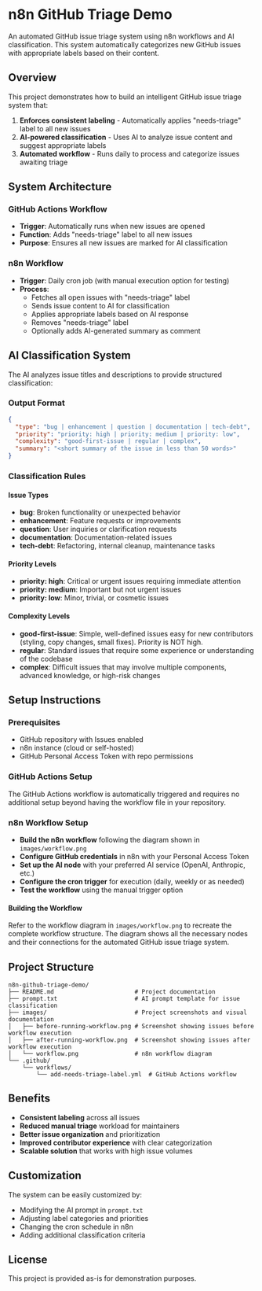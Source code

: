 # n8n GitHub Triage Demo

An automated GitHub issue triage system using n8n workflows and AI classification. This system automatically categorizes new GitHub issues with appropriate labels based on their content.

## Overview

This project demonstrates how to build an intelligent GitHub issue triage system that:

1. **Enforces consistent labeling** - Automatically applies "needs-triage" label to all new issues
2. **AI-powered classification** - Uses AI to analyze issue content and suggest appropriate labels
3. **Automated workflow** - Runs daily to process and categorize issues awaiting triage

## System Architecture

### GitHub Actions Workflow
- **Trigger**: Automatically runs when new issues are opened
- **Function**: Adds "needs-triage" label to all new issues
- **Purpose**: Ensures all new issues are marked for AI classification

### n8n Workflow
- **Trigger**: Daily cron job (with manual execution option for testing)
- **Process**:
  - Fetches all open issues with "needs-triage" label
  - Sends issue content to AI for classification
  - Applies appropriate labels based on AI response
  - Removes "needs-triage" label
  - Optionally adds AI-generated summary as comment

## AI Classification System

The AI analyzes issue titles and descriptions to provide structured classification:

### Output Format
```json
{
  "type": "bug | enhancement | question | documentation | tech-debt",
  "priority": "priority: high | priority: medium | priority: low",
  "complexity": "good-first-issue | regular | complex",
  "summary": "<short summary of the issue in less than 50 words>"
}
```

### Classification Rules

#### Issue Types
- **bug**: Broken functionality or unexpected behavior
- **enhancement**: Feature requests or improvements
- **question**: User inquiries or clarification requests
- **documentation**: Documentation-related issues
- **tech-debt**: Refactoring, internal cleanup, maintenance tasks

#### Priority Levels
- **priority: high**: Critical or urgent issues requiring immediate attention
- **priority: medium**: Important but not urgent issues
- **priority: low**: Minor, trivial, or cosmetic issues

#### Complexity Levels
- **good-first-issue**: Simple, well-defined issues easy for new contributors (styling, copy changes, small fixes). Priority is NOT high.
- **regular**: Standard issues that require some experience or understanding of the codebase
- **complex**: Difficult issues that may involve multiple components, advanced knowledge, or high-risk changes

## Setup Instructions

### Prerequisites
- GitHub repository with Issues enabled
- n8n instance (cloud or self-hosted)
- GitHub Personal Access Token with repo permissions

### GitHub Actions Setup

The GitHub Actions workflow is automatically triggered and requires no additional setup beyond having the workflow file in your repository.

### n8n Workflow Setup

- **Build the n8n workflow** following the diagram shown in `images/workflow.png`
- **Configure GitHub credentials** in n8n with your Personal Access Token
- **Set up the AI node** with your preferred AI service (OpenAI, Anthropic, etc.)
- **Configure the cron trigger** for execution (daily, weekly or as needed)
- **Test the workflow** using the manual trigger option

#### Building the Workflow

Refer to the workflow diagram in `images/workflow.png` to recreate the complete workflow structure. The diagram shows all the necessary nodes and their connections for the automated GitHub issue triage system.

## Project Structure

```
n8n-github-triage-demo/
├── README.md                       # Project documentation
├── prompt.txt                      # AI prompt template for issue classification
├── images/                         # Project screenshots and visual documentation
│   ├── before-running-workflow.png # Screenshot showing issues before workflow execution
│   ├── after-running-workflow.png  # Screenshot showing issues after workflow execution
│   └── workflow.png                # n8n workflow diagram
└── .github/
    └── workflows/
        └── add-needs-triage-label.yml  # GitHub Actions workflow
```

## Benefits

- **Consistent labeling** across all issues
- **Reduced manual triage** workload for maintainers
- **Better issue organization** and prioritization
- **Improved contributor experience** with clear categorization
- **Scalable solution** that works with high issue volumes

## Customization

The system can be easily customized by:
- Modifying the AI prompt in `prompt.txt`
- Adjusting label categories and priorities
- Changing the cron schedule in n8n
- Adding additional classification criteria

## License

This project is provided as-is for demonstration purposes.